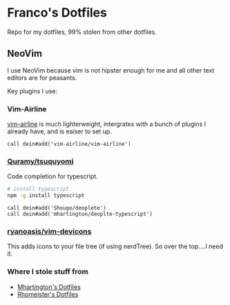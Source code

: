 # Franco's Dotfiles 

Repo for my dotfiles, 99% stolen from other dotfiles.

## NeoVim

I use NeoVim because vim is not hipster enough for me and all other text editors are for peasants. 

Key plugins I use:

### Vim-Airline
[vim-airline](https://github.com/vim-airline/vim-airline) is much lighterweight, intergrates with a bunch of plugins I
already have, and is eaiser to set up.

```
call dein#add('vim-airline/vim-airline')
```

### [Quramy/tsuquyomi](https://github.com/Quramy/tsuquyomi)
Code completion for typescript. 

```bash
# install typescript
npm -g install typescript
```


```viml
call dein#add('Shougo/deoplete')
call dein#add('mhartington/deoplte-typescript')
```

### [ryanoasis/vim-devicons](https://github.com/ryanoasis/vim-devicons)

This adds icons to your file tree (if using nerdTree). So over the top....I need it.

### Where I stole stuff from
- [Mhartington's Dotfiles](https://github.com/mhartington/dotfiles)
- [Rhomeister's Dotfiles](https://github.com/rhomeister/dotfiles)
